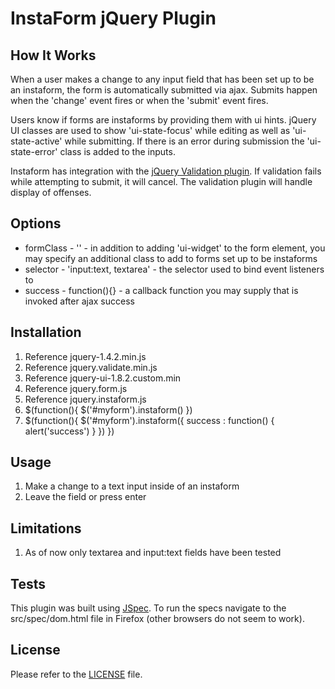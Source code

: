 InstaForm jQuery Plugin
==

How It Works
--
When a user makes a change to any input field that has been set up to be an instaform, the form is automatically submitted via ajax. Submits happen when the 'change' event fires or when the 'submit' event fires.

Users know if forms are instaforms by providing them with ui hints. jQuery UI classes are used to show 'ui-state-focus' while editing as well as 'ui-state-active' while submitting. If there is an error during submission the 'ui-state-error' class is added to the inputs.

Instaform has integration with the [jQuery Validation plugin](http://github.com/jzaefferer/jquery-validation). If validation fails while attempting to submit, it will cancel. The validation plugin will handle display of offenses.

Options
--
- formClass - '' - in addition to adding 'ui-widget' to the form element, you may specify an additional class to add to forms set up to be instaforms
- selector - 'input:text, textarea' - the selector used to bind event listeners to
- success - function(){} - a callback function you may supply that is invoked after ajax success

Installation
--
1. Reference jquery-1.4.2.min.js
1. Reference jquery.validate.min.js
1. Reference jquery-ui-1.8.2.custom.min
1. Reference jquery.form.js
1. Reference jquery.instaform.js
1. $(function(){ $('#myform').instaform() })
1. $(function(){ $('#myform').instaform({ success : function() { alert('success') } }) })

Usage
--
1. Make a change to a text input inside of an instaform
1. Leave the field or press enter

Limitations
--
1. As of now only textarea and input:text fields have been tested

Tests
-- 
This plugin was built using [JSpec](http://visionmedia.github.com/jspec/). To run the specs navigate to the src/spec/dom.html file in Firefox (other browsers do not seem to work).

License
--
Please refer to the [LICENSE](blob/master/LICENSE) file.